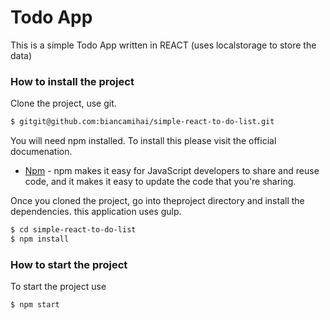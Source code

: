 # Todo App
This is a simple Todo App written in REACT (uses localstorage to store the data)

### How to install the project

Clone the project, use git.

```sh
$ gitgit@github.com:biancamihai/simple-react-to-do-list.git
```

You will need npm installed. To install this please visit the official documenation.

* [Npm] - npm makes it easy for JavaScript developers to share and reuse code, and it makes it easy to update the code that you're sharing.

Once you cloned the project, go into theproject directory and install the dependencies. this application uses gulp.

```sh
$ cd simple-react-to-do-list
$ npm install
```

### How to start the project

To start the project use 

```sh
$ npm start
```

[Npm]:http://blog.npmjs.org/post/85484771375/how-to-install-npm